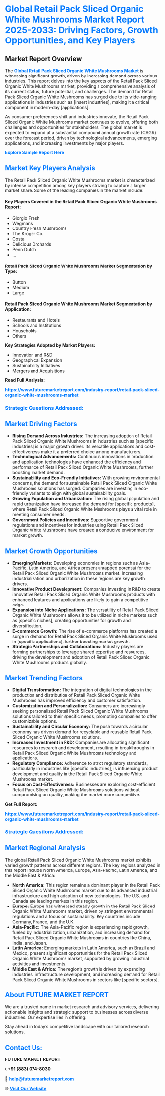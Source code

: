 <h1 style="color: #007BFF;">Global Retail Pack Sliced Organic White Mushrooms Market Report 2025-2033: Driving Factors, Growth Opportunities, and Key Players</h1>

<section id="overview">
<h2>Market Report Overview</h2>
<p>The <a href="https://www.futuremarketreport.com/industry-report/retail-pack-sliced-organic-white-mushrooms-market" style="color: #007BFF; text-decoration: none;"><strong>Global Retail Pack Sliced Organic White Mushrooms Market</strong></a> is witnessing significant growth, driven by increasing demand across various industries. This report delves into the key aspects of the Retail Pack Sliced Organic White Mushrooms market, providing a comprehensive analysis of its current status, future potential, and challenges. The demand for Retail Pack Sliced Organic White Mushrooms has surged due to its wide-ranging applications in industries such as [insert industries], making it a critical component in modern-day [applications].</p>
<p>As consumer preferences shift and industries innovate, the Retail Pack Sliced Organic White Mushrooms market continues to evolve, offering both challenges and opportunities for stakeholders. The global market is expected to expand at a substantial compound annual growth rate (CAGR) over the forecast period, driven by technological advancements, emerging applications, and increasing investments by major players.</p>
</section>

<section id="overview">
<p><a href="https://www.futuremarketreport.com/request-sample/reportId=102271" style="color: #007BFF; text-decoration: none;"><strong>Explore Sample Report Here</strong></a></p>
</section>

<section id="key-players">
<h2 style="color: #007BFF;">Market Key Players Analysis</h2>
<p>The Retail Pack Sliced Organic White Mushrooms market is characterized by intense competition among key players striving to capture a larger market share. Some of the leading companies in the market include:</p>
<h4>Key Players Covered in the Retail Pack Sliced Organic White Mushrooms Report:</h4>
<ul><li>Giorgio Fresh</li><li>Wegmans</li><li>Country Fresh Mushrooms</li><li>The Kroger Co.</li><li>Costa</li><li>Delicious Orchards</li><li>Penn Dutch</li><li>...</li></ul>
<h4>Retail Pack Sliced Organic White Mushrooms Market Segmentation by Type:</h4>
<ul><li>Button</li><li>Medium</li><li>Large</li></ul>

<h4>Retail Pack Sliced Organic White Mushrooms Market Segmentation by Application:</h4>
<ul><li>Restaurants and Hotels</li><li>Schools and Institutions</li><li>Households</li><li>Others</li></ul>
<p><strong>Key Strategies Adopted by Market Players:</strong></p>
<ul>
<li>Innovation and R&D</li>
<li>Geographical Expansion</li>
<li>Sustainability Initiatives</li>
<li>Mergers and Acquisitions</li>
</ul>
</section>

<section>
<p><strong>Read Full Analysis: </strong></p><a href="https://www.futuremarketreport.com/industry-report/retail-pack-sliced-organic-white-mushrooms-market" style="color: #007BFF; text-decoration: none;"><strong>https://www.futuremarketreport.com/industry-report/retail-pack-sliced-organic-white-mushrooms-market</strong></a>
<h3 style="color: #007BFF;">Strategic Questions Addressed:</h3>
</section>

<section id="driving-factors">
<h2 style="color: #007BFF;">Market Driving Factors</h2>
<ul>
<li><strong>Rising Demand Across Industries:</strong> The increasing adoption of Retail Pack Sliced Organic White Mushrooms in industries such as [specific industries] is a major growth driver. Its versatile applications and cost-effectiveness make it a preferred choice among manufacturers.</li>
<li><strong>Technological Advancements:</strong> Continuous innovations in production and application technologies have enhanced the efficiency and performance of Retail Pack Sliced Organic White Mushrooms, further boosting market demand.</li>
<li><strong>Sustainability and Eco-Friendly Initiatives:</strong> With growing environmental concerns, the demand for sustainable Retail Pack Sliced Organic White Mushrooms solutions has surged. Companies are investing in eco-friendly variants to align with global sustainability goals.</li>
<li><strong>Growing Population and Urbanization:</strong> The rising global population and rapid urbanization have increased the demand for [specific products], where Retail Pack Sliced Organic White Mushrooms plays a vital role in meeting consumer needs.</li>
<li><strong>Government Policies and Incentives:</strong> Supportive government regulations and incentives for industries using Retail Pack Sliced Organic White Mushrooms have created a conducive environment for market growth.</li>
</ul>
</section>

<section id="growth-opportunities">
<h2 style="color: #007BFF;">Market Growth Opportunities</h2>
<ul>
<li><strong>Emerging Markets:</strong> Developing economies in regions such as Asia-Pacific, Latin America, and Africa present untapped potential for the Retail Pack Sliced Organic White Mushrooms market. Increasing industrialization and urbanization in these regions are key growth drivers.</li>
<li><strong>Innovative Product Development:</strong> Companies investing in R&D to create innovative Retail Pack Sliced Organic White Mushrooms products with enhanced features and applications are likely to gain a competitive edge.</li>
<li><strong>Expansion into Niche Applications:</strong> The versatility of Retail Pack Sliced Organic White Mushrooms allows it to be utilized in niche markets such as [specific niches], creating opportunities for growth and diversification.</li>
<li><strong>E-commerce Growth:</strong> The rise of e-commerce platforms has created a surge in demand for Retail Pack Sliced Organic White Mushrooms used in [specific applications], further boosting market growth.</li>
<li><strong>Strategic Partnerships and Collaborations:</strong> Industry players are forming partnerships to leverage shared expertise and resources, driving the development and adoption of Retail Pack Sliced Organic White Mushrooms products globally.</li>
</ul>
</section>

<section id="trending-factors">
<h2 style="color: #007BFF;">Market Trending Factors</h2>
<ul>
<li><strong>Digital Transformation:</strong> The integration of digital technologies in the production and distribution of Retail Pack Sliced Organic White Mushrooms has improved efficiency and customer satisfaction.</li>
<li><strong>Customization and Personalization:</strong> Consumers are increasingly seeking personalized Retail Pack Sliced Organic White Mushrooms solutions tailored to their specific needs, prompting companies to offer customizable options.</li>
<li><strong>Sustainability and Circular Economy:</strong> The push towards a circular economy has driven demand for recyclable and reusable Retail Pack Sliced Organic White Mushrooms solutions.</li>
<li><strong>Increased Investment in R&D:</strong> Companies are allocating significant resources to research and development, resulting in breakthroughs in Retail Pack Sliced Organic White Mushrooms technology and applications.</li>
<li><strong>Regulatory Compliance:</strong> Adherence to strict regulatory standards, particularly in industries like [specific industries], is influencing product development and quality in the Retail Pack Sliced Organic White Mushrooms market.</li>
<li><strong>Focus on Cost-Effectiveness:</strong> Businesses are exploring cost-efficient Retail Pack Sliced Organic White Mushrooms solutions without compromising on quality, making the market more competitive.</li>
</ul>
</section>

<section>
<p><strong>Get Full Report: </strong></p><a href="https://www.futuremarketreport.com/industry-report/retail-pack-sliced-organic-white-mushrooms-market" style="color: #007BFF; text-decoration: none;"><strong>https://www.futuremarketreport.com/industry-report/retail-pack-sliced-organic-white-mushrooms-market</strong></a>
<h3 style="color: #007BFF;">Strategic Questions Addressed:</h3>
</section>


<section id="regional-analysis">
<h2 style="color: #007BFF;">Market Regional Analysis</h2>
<p>The global Retail Pack Sliced Organic White Mushrooms market exhibits varied growth patterns across different regions. The key regions analyzed in this report include North America, Europe, Asia-Pacific, Latin America, and the Middle East & Africa:</p>
<ul>
<li><strong>North America:</strong> This region remains a dominant player in the Retail Pack Sliced Organic White Mushrooms market due to its advanced industrial infrastructure and high adoption of new technologies. The U.S. and Canada are leading markets in this region.</li>
<li><strong>Europe:</strong> Europe has witnessed steady growth in the Retail Pack Sliced Organic White Mushrooms market, driven by stringent environmental regulations and a focus on sustainability. Key countries include Germany, France, and the U.K.</li>
<li><strong>Asia-Pacific:</strong> The Asia-Pacific region is experiencing rapid growth, fueled by industrialization, urbanization, and increasing demand for Retail Pack Sliced Organic White Mushrooms in countries like China, India, and Japan.</li>
<li><strong>Latin America:</strong> Emerging markets in Latin America, such as Brazil and Mexico, present significant opportunities for the Retail Pack Sliced Organic White Mushrooms market, supported by growing industrial activities and investments.</li>
<li><strong>Middle East & Africa:</strong> The region’s growth is driven by expanding industries, infrastructure development, and increasing demand for Retail Pack Sliced Organic White Mushrooms in sectors like [specific sectors].</li>
</ul>
</section>

<footer>
<h2 style="color: #007BFF;">About FUTURE MARKET REPORT</h2>
<p>We are a trusted name in market research and advisory services, delivering actionable insights and strategic support to businesses across diverse industries. Our expertise lies in offering:</p>

<p>Stay ahead in today’s competitive landscape with our tailored research solutions.</p>

<h2 style="color: #007BFF;">Contact Us:</h2>
<p><strong>FUTURE MARKET REPORT</strong></p>
<p>📞 <strong>+91 (883) 074-8030</strong></p>
<p>📧 <strong><a href="mailto:help@futuremarketreport.com" style="color: #007BFF;">help@futuremarketreport.com</a></strong></p>
<p>🌐 <strong><a href="https://www.futuremarketreport.com/" style="color: #007BFF;">Visit Our Website</a></strong></p>
</footer>